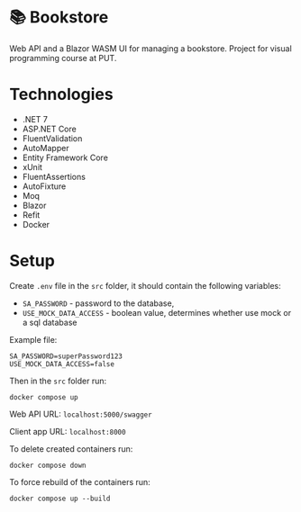 # 📚 Bookstore

Web API and a Blazor WASM UI for managing a bookstore.
Project for visual programming course at PUT.

# Technologies

- .NET 7
- ASP.NET Core
- FluentValidation
- AutoMapper
- Entity Framework Core
- xUnit
- FluentAssertions
- AutoFixture
- Moq
- Blazor
- Refit
- Docker

# Setup

Create `.env` file in the `src` folder, it should contain the following variables:

- `SA_PASSWORD` - password to the database,
- `USE_MOCK_DATA_ACCESS` - boolean value, determines whether use mock or a sql database

Example file:

```
SA_PASSWORD=superPassword123
USE_MOCK_DATA_ACCESS=false
```

Then in the `src` folder run:

```
docker compose up
```

Web API URL: `localhost:5000/swagger`

Client app URL: `localhost:8000`

To delete created containers run:

```
docker compose down
```

To force rebuild of the containers run:

```
docker compose up --build
```
